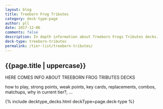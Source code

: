 ```yaml
---
layout: blog
title: Treeborn Frog Tributes
category: deck-type-page
author: pll
date: 2017-12-06
comments: false
description: In depth information about Treeborn Frogs Tributes decks.
deck-type: treeborn-tributes
permalink: /tier-list/treeborn-tributes/ 
---
```


<div class="section">
    <h2>{{page.title | uppercase}}</h2>
    <p>HERE COMES INFO ABOUT TREEBORN FROG TRIBUTES DECKS</p>
    <p>how to play, strong points, weak points, key cards, replacements, combos, matchups, why in current tier?, ...</p>
</div>

{% include decktype_decks.html deckType=page.deck-type %}